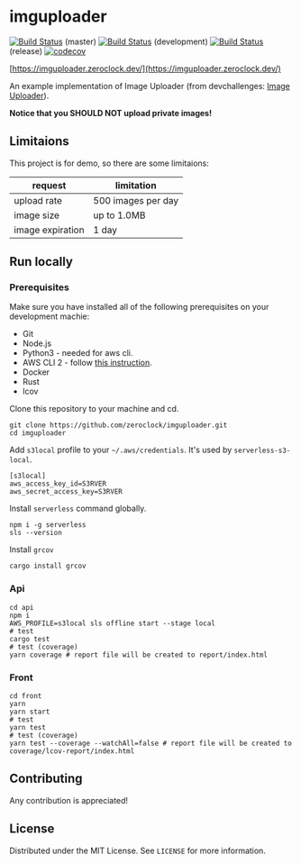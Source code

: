 # imguploader
[![Build Status](https://travis-ci.org/zeroclock/imguploader.svg?branch=master)](https://travis-ci.org/zeroclock/imguploader) (master) [![Build Status](https://travis-ci.org/zeroclock/imguploader.svg?branch=development)](https://travis-ci.org/zeroclock/imguploader) (development) [![Build Status](https://travis-ci.org/zeroclock/imguploader.svg?branch=release)](https://travis-ci.org/zeroclock/imguploader) (release)
[![codecov](https://codecov.io/gh/zeroclock/imguploader/branch/master/graph/badge.svg?token=43SMDKSRMB)](https://codecov.io/gh/zeroclock/imguploader)

[https://imguploader.zeroclock.dev/](https://imguploader.zeroclock.dev/)

An example implementation of Image Uploader (from devchallenges: [Image Uploader](https://devchallenges.io/challenges/O2iGT9yBd6xZBrOcVirx)).

**Notice that you SHOULD NOT upload private images!**

## Limitaions

This project is for demo, so there are some limitaions:

| request             | limitation         |
| ------------------- | ------------------ |
| upload rate         | 500 images per day |
| image size          | up to 1.0MB        |
| image expiration    | 1 day              |

## Run locally

### Prerequisites

Make sure you have installed all of the following prerequisites on your development machie:

- Git
- Node.js
- Python3 - needed for aws cli.
- AWS CLI 2 - follow [this instruction](https://docs.aws.amazon.com/cli/latest/userguide/install-cliv2.html).
- Docker
- Rust
- lcov

Clone this repository to your machine and cd. 

```
git clone https://github.com/zeroclock/imguploader.git
cd imguploader
```

Add `s3local` profile to your `~/.aws/credentials`. It's used by `serverless-s3-local`.

```
[s3local]
aws_access_key_id=S3RVER
aws_secret_access_key=S3RVER
```

Install `serverless` command globally.

```
npm i -g serverless
sls --version
```

Install `grcov`

```
cargo install grcov
```

### Api

```
cd api
npm i
AWS_PROFILE=s3local sls offline start --stage local
# test
cargo test
# test (coverage)
yarn coverage # report file will be created to report/index.html
```

### Front

```
cd front
yarn
yarn start
# test
yarn test
# test (coverage)
yarn test --coverage --watchAll=false # report file will be created to coverage/lcov-report/index.html
```

## Contributing
Any contribution is appreciated!

## License
Distributed under the MIT License. See `LICENSE` for more information.

